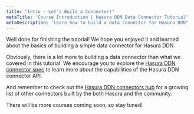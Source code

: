 ```yaml
---
title: "Intro - Let's Build a Connector!"
metaTitle: 'Course Introduction | Hasura DDN Data Connector Tutorial'
metaDescription: 'Learn how to build a data connector for Hasura DDN'
---
```


Well done for finishing the tutorial! We hope you enjoyed it and learned about the basics of building a simple data 
connector for Hasura DDN.

Obviously, there is a lot more to building a data connector than what we covered in this tutorial. We encourage you to
explore the [Hasura DDN connector spec](https://hasura.github.io/ndc-spec/specification/) to learn more about the
capabilities of the Hasura DDN connector API.

And remember to check out the [Hasura DDN connectors hub](https://hasura.io/connectors#connectors-list) for a growing 
list of other connectors built by the both Hasura and the community.

There will be more courses coming soon, so stay tuned!